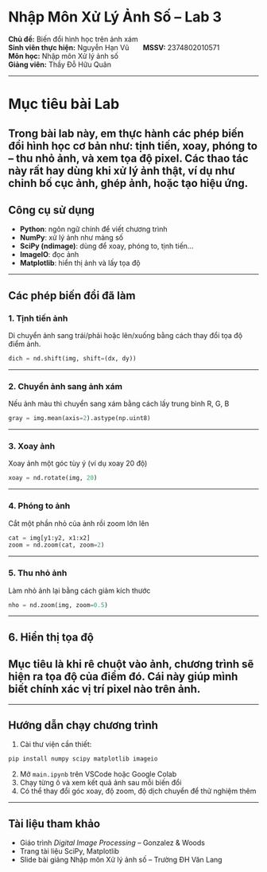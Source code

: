
#  Nhập Môn Xử Lý Ảnh Số – Lab 3  
**Chủ đề:** Biến đổi hình học trên ảnh xám  
**Sinh viên thực hiện:** Nguyễn Hạn Vũ  **MSSV:** 2374802010571  
**Môn học:** Nhập môn Xử lý ảnh số  
**Giảng viên:** Thầy Đỗ Hữu Quân  

---

#  Mục tiêu bài Lab  
Trong bài lab này, em thực hành các phép biến đổi hình học cơ bản như: tịnh tiến, xoay, phóng to – thu nhỏ ảnh, và xem tọa độ pixel. Các thao tác này rất hay dùng khi xử lý ảnh thật, ví dụ như chỉnh bố cục ảnh, ghép ảnh, hoặc tạo hiệu ứng.  
---
##  Công cụ sử dụng  
- **Python**: ngôn ngữ chính để viết chương trình  
- **NumPy**: xử lý ảnh như mảng số  
- **SciPy (ndimage)**: dùng để xoay, phóng to, tịnh tiến...  
- **ImageIO**: đọc ảnh  
- **Matplotlib**: hiển thị ảnh và lấy tọa độ  
---
## Các phép biến đổi đã làm
### 1. Tịnh tiến ảnh  
Di chuyển ảnh sang trái/phải hoặc lên/xuống bằng cách thay đổi tọa độ điểm ảnh.  
```python
dich = nd.shift(img, shift=(dx, dy))
```

---
### 2. Chuyển ảnh sang ảnh xám  
Nếu ảnh màu thì chuyển sang xám bằng cách lấy trung bình R, G, B  
```python
gray = img.mean(axis=2).astype(np.uint8)
```
---
### 3. Xoay ảnh  
Xoay ảnh một góc tùy ý (ví dụ xoay 20 độ)  
```python
xoay = nd.rotate(img, 20)
```
---
### 4. Phóng to ảnh  
Cắt một phần nhỏ của ảnh rồi zoom lớn lên  
```python
cat = img[y1:y2, x1:x2]
zoom = nd.zoom(cat, zoom=2)
```
---
### 5. Thu nhỏ ảnh  
Làm nhỏ ảnh lại bằng cách giảm kích thước  
```python
nho = nd.zoom(img, zoom=0.5)
```
---
## 6. Hiển thị tọa độ  
Mục tiêu là khi rê chuột vào ảnh, chương trình sẽ hiện ra tọa độ của điểm đó. Cái này giúp mình biết chính xác vị trí pixel nào trên ảnh.  
---
---
##  Hướng dẫn chạy chương trình  
1. Cài thư viện cần thiết:  
```bash
pip install numpy scipy matplotlib imageio
```
2. Mở `main.ipynb` trên VSCode hoặc Google Colab  
3. Chạy từng ô và xem kết quả ảnh sau mỗi biến đổi  
4. Có thể thay đổi góc xoay, độ zoom, độ dịch chuyển để thử nghiệm thêm
---

##  Tài liệu tham khảo  
- Giáo trình *Digital Image Processing* – Gonzalez & Woods  
- Trang tài liệu SciPy, Matplotlib  
- Slide bài giảng Nhập môn Xử lý ảnh số – Trường ĐH Văn Lang
